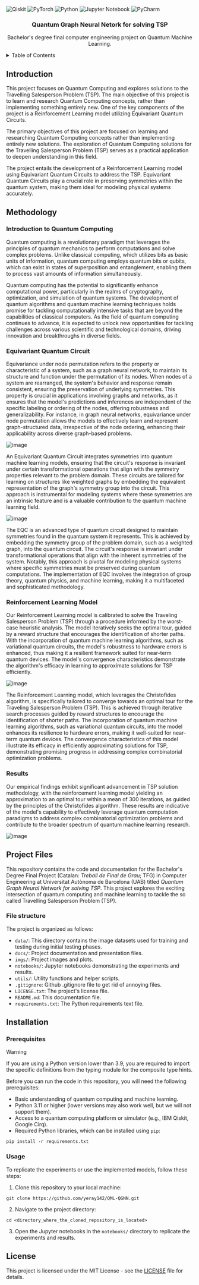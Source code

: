 ![Qiskit](https://img.shields.io/badge/Qiskit-%236929C4.svg?style=for-the-badge&logo=Qiskit&logoColor=white)
![PyTorch](https://img.shields.io/badge/PyTorch-%23EE4C2C.svg?style=for-the-badge&logo=PyTorch&logoColor=white)
![Python](https://img.shields.io/badge/python-3670A0?style=for-the-badge&logo=python&logoColor=ffdd54)
![Jupyter Notebook](https://img.shields.io/badge/jupyter-%23FA0F00.svg?style=for-the-badge&logo=jupyter&logoColor=white)
![PyCharm](https://img.shields.io/badge/pycharm-143?style=for-the-badge&logo=pycharm&logoColor=black&color=black&labelColor=green)

<h3 align="center">Quantum Graph Neural Netork for solving TSP</h3>
<p align="center">
    Bachelor's degree final computer engineering project on Quantum Machine Learning.
    <br />
</p>

<!-- TABLE OF CONTENTS -->
<details>
  <summary>Table of Contents</summary>
  <ol>
    <li><a href="#introduction">Introduction</a></li>
    <li><a href="#methodology">Methodology</a></li>
    <li><a href="#project-files">Project Files</a></li>
    <li><a href="#installation">Installation</a></li>
    <li><a href="#license">License</a></li>
  </ol>
</details>

## Introduction
This project focuses on Quantum Computing and explores solutions to the Travelling Salesperson Problem (TSP). The main objective of this project is to learn and research Quantum Computing concepts, rather than implementing something entirely new. One of the key components of the project is a Reinforcement Learning model utilizing Equivariant Quantum Circuits.

The primary objectives of this project are focused on learning and researching Quantum Computing concepts rather than implementing entirely new solutions. The exploration of Quantum Computing solutions for the Travelling Salesperson Problem (TSP) serves as a practical application to deepen understanding in this field.

The project entails the development of a Reinforcement Learning model using Equivariant Quantum Circuits to address the TSP. Equivariant Quantum Circuits play a crucial role in preserving symmetries within the quantum system, making them ideal for modeling physical systems accurately.

## Methodology

### Introduction to Quantum Computing
Quantum computing is a revolutionary paradigm that leverages the principles of quantum mechanics to perform computations and solve complex problems. Unlike classical computing, which utilizes bits as basic units of information, quantum computing employs quantum bits or qubits, which can exist in states of superposition and entanglement, enabling them to process vast amounts of information simultaneously. 

Quantum computing has the potential to significantly enhance computational power, particularly in the realms of cryptography, optimization, and simulation of quantum systems. The development of quantum algorithms and quantum machine learning techniques holds promise for tackling computationally intensive tasks that are beyond the capabilities of classical computers. As the field of quantum computing continues to advance, it is expected to unlock new opportunities for tackling challenges across various scientific and technological domains, driving innovation and breakthroughs in diverse fields.

### Equivariant Quantum Circuit
Equivariance under node permutation refers to the property or characteristic of a system, such as a graph neural network, to maintain its structure and function under the permutation of its nodes. When nodes of a system are rearranged, the system's behavior and response remain consistent, ensuring the preservation of underlying symmetries. This property is crucial in applications involving graphs and networks, as it ensures that the model's predictions and inferences are independent of the specific labeling or ordering of the nodes, offering robustness and generalizability. For instance, in graph neural networks, equivariance under node permutation allows the models to effectively learn and represent graph-structured data, irrespective of the node ordering, enhancing their applicability across diverse graph-based problems.

![image](https://i.imgur.com/5hSc6je.png)

An Equivariant Quantum Circuit integrates symmetries into quantum machine learning models, ensuring that the circuit's response is invariant under certain transformational operations that align with the symmetry properties relevant to the problem domain. These circuits are tailored for learning on structures like weighted graphs by embedding the equivalent representation of the graph's symmetry group into the circuit. This approach is instrumental for modeling systems where these symmetries are an intrinsic feature and is a valuable contribution to the quantum machine learning field.

![image](https://i.imgur.com/xcCkSzA.png)

The EQC is an advanced type of quantum circuit designed to maintain symmetries found in the quantum system it represents. This is achieved by embedding the symmetry group of the problem domain, such as a weighted graph, into the quantum circuit. The circuit's response is invariant under transformational operations that align with the inherent symmetries of the system. Notably, this approach is pivotal for modeling physical systems where specific symmetries must be preserved during quantum computations. The implementation of EQC involves the integration of group theory, quantum physics, and machine learning, making it a multifaceted and sophisticated methodology.

### Reinforcement Learning Model
Our Reinforcement Learning model is calibrated to solve the Traveling Salesperson Problem (TSP) through a procedure informed by the worst-case heuristic analysis. The model iteratively seeks the optimal tour, guided by a reward structure that encourages the identification of shorter paths. With the incorporation of quantum machine learning algorithms, such as variational quantum circuits, the model's robustness to hardware errors is enhanced, thus making it a resilient framework suited for near-term quantum devices. The model's convergence characteristics demonstrate the algorithm's efficacy in learning to approximate solutions for TSP efficiently.

![image](https://i.imgur.com/1yJaV6P.png)

The Reinforcement Learning model, which leverages the Christofides algorithm, is specifically tailored to converge towards an optimal tour for the Traveling Salesperson Problem (TSP). This is achieved through iterative search processes guided by reward structures to encourage the identification of shorter paths. The incorporation of quantum machine learning algorithms, such as variational quantum circuits, into the model enhances its resilience to hardware errors, making it well-suited for near-term quantum devices. The convergence characteristics of this model illustrate its efficacy in efficiently approximating solutions for TSP, demonstrating promising progress in addressing complex combinatorial optimization problems.

### Results
Our empirical findings exhibit significant advancement in TSP solution methodology, with the reinforcement learning model yielding an approximation to an optimal tour within a mean of 300 iterations, as guided by the principles of the Christofides algorithm. These results are indicative of the model's capability to effectively leverage quantum computation paradigms to address complex combinatorial optimization problems and contribute to the broader spectrum of quantum machine learning research. 

![image](https://i.imgur.com/CvaLd6d.png)

## Project Files
This repository contains the code and documentation for the Bachelor's Degree Final Project (Catalan: *Treball de Final de Grau*; TFG) in Computer Engineering at Universitat Autònoma de Barcelona (UAB) titled *Quantum Graph Neural Network for solving TSP*. This project explores the exciting intersection of quantum computing and machine learning to tackle the so called Travelling Salesperson Problem (TSP).

### File structure

The project is organized as follows:

- `data/`: This directory contains the image datasets used for training and testing during initial testing phases.
- `docs/`: Project documentation and presentation files.
- `imgs/`: Project images and plots.
- `notebooks/`: Jupyter notebooks demonstrating the experiments and results.
- `utils/`: Utility functions and helper scripts.
- `.gitignore`: Github .gitignore file to get rid of annoying files.
- `LICENSE.txt`: The project's license file.
- `README.md`: This documentation file.
- `requirements.txt`: The Python requirements text file.


## Installation

### Prerequisites
> [!WARNING]
> If you are using a Python version lower than 3.9, you are required to import the specific definitions from the typing module for the composite type hints.

Before you can run the code in this repository, you will need the following prerequisites:

- Basic understanding of quantum computing and machine learning.
- Python 3.11 or higher (lower versions may also work well, but we will not support them).
- Access to a quantum computing platform or simulator (e.g., IBM Qiskit, Google Cirq).
- Required Python libraries, which can be installed using `pip`:
```
pip install -r requirements.txt
```

### Usage

To replicate the experiments or use the implemented models, follow these steps:

1. Clone this repository to your local machine:
```
git clone https://github.com/yeray142/QML-QGNN.git
```
2. Navigate to the project directory:
```
cd <directory_where_the_cloned_repository_is_located>
```
3. Open the Jupyter notebooks in the `notebooks/` directory to replicate the experiments and results.

## License

This project is licensed under the MIT License - see the [LICENSE](LICENSE.txt) file for details.
